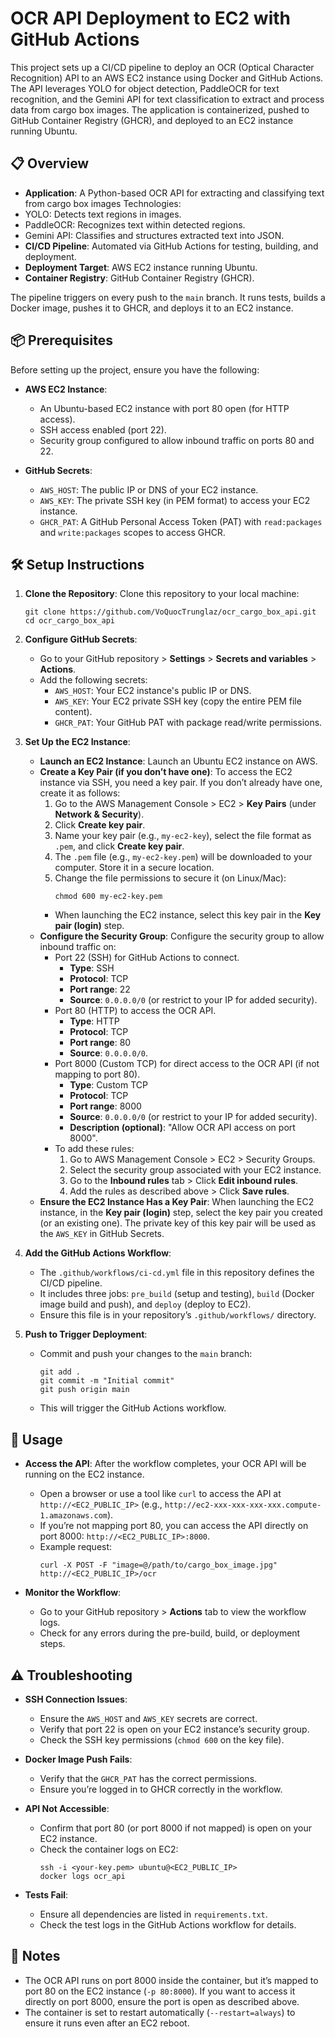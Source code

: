 # OCR API Deployment to EC2 with GitHub Actions

This project sets up a CI/CD pipeline to deploy an OCR (Optical Character Recognition) API to an AWS EC2 instance using Docker and GitHub Actions. The API leverages YOLO for object detection, PaddleOCR for text recognition, and the Gemini API for text classification to extract and process data from cargo box images. The application is containerized, pushed to GitHub Container Registry (GHCR), and deployed to an EC2 instance running Ubuntu.

## 📋 Overview

- **Application**: A Python-based OCR API for extracting and classifying text from cargo box images
Technologies:
- YOLO: Detects text regions in images.
- PaddleOCR: Recognizes text within detected regions.
- Gemini API: Classifies and structures extracted text into JSON.
- **CI/CD Pipeline**: Automated via GitHub Actions for testing, building, and deployment.
- **Deployment Target**: AWS EC2 instance running Ubuntu.
- **Container Registry**: GitHub Container Registry (GHCR).

The pipeline triggers on every push to the `main` branch. It runs tests, builds a Docker image, pushes it to GHCR, and deploys it to an EC2 instance.

## 📦 Prerequisites

Before setting up the project, ensure you have the following:

- **AWS EC2 Instance**:
  - An Ubuntu-based EC2 instance with port 80 open (for HTTP access).
  - SSH access enabled (port 22).
  - Security group configured to allow inbound traffic on ports 80 and 22.

- **GitHub Secrets**:
  - `AWS_HOST`: The public IP or DNS of your EC2 instance.
  - `AWS_KEY`: The private SSH key (in PEM format) to access your EC2 instance.
  - `GHCR_PAT`: A GitHub Personal Access Token (PAT) with `read:packages` and `write:packages` scopes to access GHCR.

## 🛠️ Setup Instructions

1. **Clone the Repository**:
   Clone this repository to your local machine:
   ```
   git clone https://github.com/VoQuocTrunglaz/ocr_cargo_box_api.git
   cd ocr_cargo_box_api
   ```

2. **Configure GitHub Secrets**:
   - Go to your GitHub repository > **Settings** > **Secrets and variables** > **Actions**.
   - Add the following secrets:
     - `AWS_HOST`: Your EC2 instance's public IP or DNS.
     - `AWS_KEY`: Your EC2 private SSH key (copy the entire PEM file content).
     - `GHCR_PAT`: Your GitHub PAT with package read/write permissions.

3. **Set Up the EC2 Instance**:
   - **Launch an EC2 Instance**:
     Launch an Ubuntu EC2 instance on AWS.
   - **Create a Key Pair (if you don’t have one)**:
     To access the EC2 instance via SSH, you need a key pair. If you don’t already have one, create it as follows:
     1. Go to the AWS Management Console > EC2 > **Key Pairs** (under **Network & Security**).
     2. Click **Create key pair**.
     3. Name your key pair (e.g., `my-ec2-key`), select the file format as `.pem`, and click **Create key pair**.
     4. The `.pem` file (e.g., `my-ec2-key.pem`) will be downloaded to your computer. Store it in a secure location.
     5. Change the file permissions to secure it (on Linux/Mac):
        ```
        chmod 600 my-ec2-key.pem
        ```
     - When launching the EC2 instance, select this key pair in the **Key pair (login)** step.
   - **Configure the Security Group**:
     Configure the security group to allow inbound traffic on:
     - Port 22 (SSH) for GitHub Actions to connect.
       - **Type**: SSH
       - **Protocol**: TCP
       - **Port range**: 22
       - **Source**: `0.0.0.0/0` (or restrict to your IP for added security).
     - Port 80 (HTTP) to access the OCR API.
       - **Type**: HTTP
       - **Protocol**: TCP
       - **Port range**: 80
       - **Source**: `0.0.0.0/0`.
     - Port 8000 (Custom TCP) for direct access to the OCR API (if not mapping to port 80).
       - **Type**: Custom TCP
       - **Protocol**: TCP
       - **Port range**: 8000
       - **Source**: `0.0.0.0/0` (or restrict to your IP for added security).
       - **Description (optional)**: "Allow OCR API access on port 8000".
     - To add these rules:
       1. Go to AWS Management Console > EC2 > Security Groups.
       2. Select the security group associated with your EC2 instance.
       3. Go to the **Inbound rules** tab > Click **Edit inbound rules**.
       4. Add the rules as described above > Click **Save rules**.
   - **Ensure the EC2 Instance Has a Key Pair**:
     When launching the EC2 instance, in the **Key pair (login)** step, select the key pair you created (or an existing one). The private key of this key pair will be used as the `AWS_KEY` in GitHub Secrets.

4. **Add the GitHub Actions Workflow**:
   - The `.github/workflows/ci-cd.yml` file in this repository defines the CI/CD pipeline.
   - It includes three jobs: `pre_build` (setup and testing), `build` (Docker image build and push), and `deploy` (deploy to EC2).
   - Ensure this file is in your repository’s `.github/workflows/` directory.

5. **Push to Trigger Deployment**:
   - Commit and push your changes to the `main` branch:
     ```
     git add .
     git commit -m "Initial commit"
     git push origin main
     ```
   - This will trigger the GitHub Actions workflow.

## 🚀 Usage

- **Access the API**:
  After the workflow completes, your OCR API will be running on the EC2 instance.
  - Open a browser or use a tool like `curl` to access the API at `http://<EC2_PUBLIC_IP>` (e.g., `http://ec2-xxx-xxx-xxx-xxx.compute-1.amazonaws.com`).
  - If you’re not mapping port 80, you can access the API directly on port 8000: `http://<EC2_PUBLIC_IP>:8000`.
  - Example request:
    ```
    curl -X POST -F "image=@/path/to/cargo_box_image.jpg" http://<EC2_PUBLIC_IP>/ocr
    ```

- **Monitor the Workflow**:
  - Go to your GitHub repository > **Actions** tab to view the workflow logs.
  - Check for any errors during the pre-build, build, or deployment steps.

## ⚠️ Troubleshooting

- **SSH Connection Issues**:
  - Ensure the `AWS_HOST` and `AWS_KEY` secrets are correct.
  - Verify that port 22 is open on your EC2 instance’s security group.
  - Check the SSH key permissions (`chmod 600` on the key file).

- **Docker Image Push Fails**:
  - Verify that the `GHCR_PAT` has the correct permissions.
  - Ensure you’re logged in to GHCR correctly in the workflow.

- **API Not Accessible**:
  - Confirm that port 80 (or port 8000 if not mapped) is open on your EC2 instance.
  - Check the container logs on EC2:
    ```
    ssh -i <your-key.pem> ubuntu@<EC2_PUBLIC_IP>
    docker logs ocr_api
    ```

- **Tests Fail**:
  - Ensure all dependencies are listed in `requirements.txt`.
  - Check the test logs in the GitHub Actions workflow for details.

## 📝 Notes

- The OCR API runs on port 8000 inside the container, but it’s mapped to port 80 on the EC2 instance (`-p 80:8000`). If you want to access it directly on port 8000, ensure the port is open as described above.
- The container is set to restart automatically (`--restart=always`) to ensure it runs even after an EC2 reboot.

